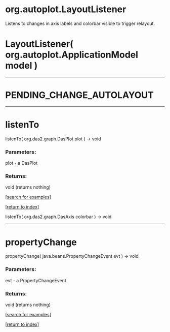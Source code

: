 # org.autoplot.LayoutListener

Listens to changes in axis labels and colorbar visible to trigger relayout.

# LayoutListener( org.autoplot.ApplicationModel model )


***
<a name="PENDING_CHANGE_AUTOLAYOUT"></a>
# PENDING_CHANGE_AUTOLAYOUT



***
<a name="listenTo"></a>
# listenTo
listenTo( org.das2.graph.DasPlot plot ) &rarr; void



### Parameters:
plot - a DasPlot

### Returns:
void (returns nothing)


<a href="https://github.com/autoplot/dev/search?q=listenTo&unscoped_q=listenTo">[search for examples]</a>

<a href="https://github.com/autoplot/documentation/blob/master/javadoc/index-all.md">[return to index]</a>

listenTo( org.das2.graph.DasAxis colorbar ) &rarr; void<br>
***
<a name="propertyChange"></a>
# propertyChange
propertyChange( java.beans.PropertyChangeEvent evt ) &rarr; void



### Parameters:
evt - a PropertyChangeEvent

### Returns:
void (returns nothing)


<a href="https://github.com/autoplot/dev/search?q=propertyChange&unscoped_q=propertyChange">[search for examples]</a>

<a href="https://github.com/autoplot/documentation/blob/master/javadoc/index-all.md">[return to index]</a>

